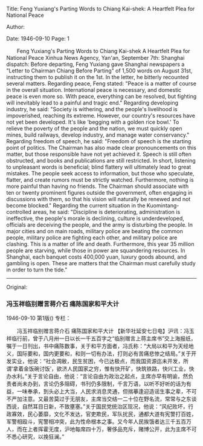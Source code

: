 Title: Feng Yuxiang's Parting Words to Chiang Kai-shek: A Heartfelt Plea for National Peace

Author:

Date: 1946-09-10
Page: 1

　　Feng Yuxiang's Parting Words to Chiang Kai-shek
    A Heartfelt Plea for National Peace
    Xinhua News Agency, Yan'an, September 7th: Shanghai dispatch: Before departing, Feng Yuxiang gave Shanghai newspapers a "Letter to Chairman Chiang Before Parting" of 1,500 words on August 31st, instructing them to publish it on the 1st. In the letter, he bitterly recounted several matters. Regarding peace, Feng stated: "Peace is a matter of course in the overall situation. International peace is necessary, and domestic peace is even more so. With peace, everything can be resolved, but fighting will inevitably lead to a painful and tragic end." Regarding developing industry, he said: "Society is withering, and the people's livelihood is impoverished, reaching its extreme. However, our country's resources have not yet been developed. It's like 'begging with a golden rice bowl.' To relieve the poverty of the people and the nation, we must quickly open mines, build railways, develop industry, and manage water conservancy." Regarding freedom of speech, he said: "Freedom of speech is the starting point of politics. The Chairman has also made clear pronouncements on this matter, but those responsible have not yet achieved it. Speech is still often obstructed, and books and publications are still restricted. In short, listening to unpleasant words is beneficial; blind flattery will ultimately lead to great mistakes. The people seek access to information, but those who speculate, flatter, and create rumors must be strictly watched. Furthermore, nothing is more painful than having no friends. The Chairman should associate with ten or twenty prominent figures outside the government, often engaging in discussions with them, so that his vision will naturally be renewed and not become blocked." Regarding the current situation in the Kuomintang-controlled areas, he said: "Discipline is deteriorating, administration is ineffective, the people's morale is declining, culture is underdeveloped, officials are deceiving the people, and the army is disturbing the people. In major cities and on main roads, military police are beating the common people, military police are fighting each other, and military police are clashing. This is a matter of life and death. Furthermore, this year 35 million people are starving, while those in power are squandering resources. In Shanghai, each banquet costs 400,000 yuan, luxury goods abound, and gambling is open. These are matters that the Chairman must carefully study in order to turn the tide."



<hr /> 

Original: 


### 冯玉祥临别赠言蒋介石  痛陈国家和平大计

1946-09-10
第1版()
专栏：

　　冯玉祥临别赠言蒋介石
    痛陈国家和平大计
    【新华社延安七日电】沪讯：冯玉祥临行前，曾于八月卅一日以长一千五百字之“临别赠言上蒋主席书”交上海报纸，嘱于一日刊出，书中痛陈数事，关于和平方面者，冯氏称：“大局以和平为天经地义，国际要和，国内更要和，和则一切有办法，打则必有苦痛悲惨之结局。”关于开发实业，他说：“社会凋敝，民生贫困，今已达极点，而我国资源迄未开发，所谓‘拿着金饭碗讨饭’，欲济人民国家之穷，惟有快开矿，快筑铁路，快兴工业，快办水利。”关于言论自由，他说：“言论自由为政治之起点，主席亦早有明谕，然负责者尚未办到，言论仍多阻碍，书刊仍多限制，千言万语，以听不好听的话为有益，一味奉承，到头必上大当，人民求消息灵通，但揣摹逢迎造谣生事之辈，不可不严加注意。又最苦莫过于无朋友，主席当交结一二十位在野名流，常常与之东谈西说，自然耳目日新，不致壅塞。”关于国民党统治区现况，他说：“风纪败坏，行政寡效，民心萎靡，文化不发达，官吏欺民，军队扰民，通都大道有宪警打百姓，军警相殴斗，宪警相冲突，此为性命根本之事。又今年人民挨饿者达三千五百万人，而在上者挥霍无度，沪地每席四十万，奢侈品充斥，赌博公开，此为主席不可不悉心研究，以挽狂澜。”
